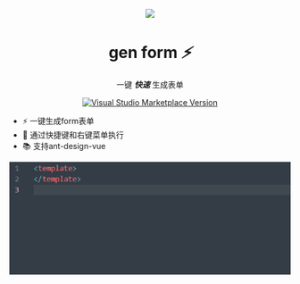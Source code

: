 <p align="center">
<img src="https://github.com/asnipera/gen-form/blob/main/assets/sniper.png?raw=true" />
</p>
<h1 align="center">
gen form <em> ⚡️</em>
</h1>
<p align="center">
一键 <em><b>快速</b></em> 生成表单
</o>
<p align="center">
<a href="https://marketplace.visualstudio.com/items?itemName=liyan-sz.gen-form" target="__blank"><img src="https://img.shields.io/visual-studio-marketplace/v/liyan-sz.gen-form.svg?color=228cb3&amp;label=" alt="Visual Studio Marketplace Version" /></a>
</p>

- ⚡️ 一键生成form表单
- 🚀 通过快捷键和右键菜单执行
- 📚 支持ant-design-vue

<p align="center">
<img alt="Demo" src="https://github.com/asnipera/gen-form/blob/main/src/assets/genForm.gif">
</p>